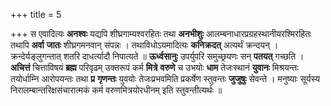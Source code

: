+++
title = 5

+++
स एवादित्यः **अनश्वः** यद्यपि शीघ्रगाम्यश्वरहितः तथा **अनभीशुः** आलम्बनाधारप्रग्रहस्थानीयरश्मिरहितः तथापि **अर्वा** **जातः** शीघ्रगमनवान् संपन्नः । तथाविधोऽयमादित्यः **कनिक्रदत्** अत्यर्थं क्रन्दयन् । क्रन्देर्यङ्लुगन्तात् शतरि दाधर्त्यादौ निपात्यते ॥ **ऊर्ध्वसानुः** उपर्युपरि समुच्छ्रयणः सन् **पतयत्** गच्छति । **अचित्तं** चित्ताविषयं **ब्रह्म** परिवृढम् उक्तरूपं कर्म **मित्रे** **वरुणे** च उभयोः **धाम** तेजःस्थानं **युवानः** मिश्रयन्तः तयोर्धाम्नि आरोपयन्तः तथा **प्र** **गृणन्तः** युवयोः तेजःप्रभवमिति प्रकर्षेण स्तुवन्तः **जुजुषुः** सेवन्ते । मनुष्याः सूर्यस्य निरालम्बान्तरिक्षसंचारात्मकं कर्म वरुणमित्रयोरधीनम् इति स्तुवन्तीत्यर्थः ॥
